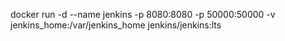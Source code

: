docker run -d --name jenkins -p 8080:8080 -p 50000:50000 -v jenkins_home:/var/jenkins_home jenkins/jenkins:lts
